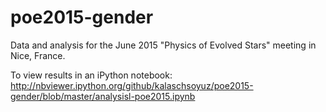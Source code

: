 # poe2015-gender
Data and analysis for the June 2015 "Physics of Evolved Stars" meeting in Nice, France.

To view results in an iPython notebook: http://nbviewer.ipython.org/github/kalaschsoyuz/poe2015-gender/blob/master/analysisl-poe2015.ipynb
